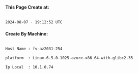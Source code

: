 
   
#### This Page Create at:

```bash

2024-08-07 - 19:12:52 UTC

```

#### Create By Machine:

```bash

Host Name : fv-az2031-254

platform  : Linux-6.5.0-1025-azure-x86_64-with-glibc2.35

Ip Local  : 10.1.0.74

```

